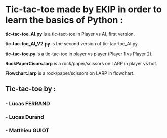 # Tic-tac-toe made by EKIP in order to learn the basics of Python : 


**tic-tac-toe_AI.py** is a tic-tact-toe in Player vs AI, first version.

**tic-tac-toe_AI_V2.py** is the second version of tic-tac-toe_AI.py.

**tic-tac-toe.py** is a tic-tac-toe in player vs player (Player 1 vs Player 2).

**RockPaperCisors.larp** is a rock/paper/scissors on LARP in player vs bot.

**Flowchart.larp** is a rock/paper/scissors on LARP in flowchart.

## Tic-tac-toe by : 
### - Lucas FERRAND 
### - Lucas Durand
### - Matthieu GUIOT 

